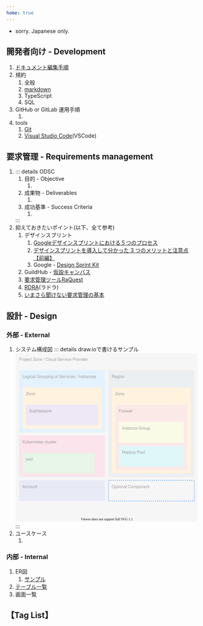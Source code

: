 ```yaml
---
home: true
---
```

<!-- markdownlint-disable MD041 -->
- sorry. Japanese only.
<!-- markdownlint-enable MD041 -->

## 開発者向け - Development
1. [ドキュメント編集手順](./development/document_editing_procedure.md)
1. 規約
    1. 全般
    1. [markdown](./development/rules/markdown.md)
    1. TypeScript
    1. SQL
1. GitHub or GitLab 運用手順
    1. <GreenBadge text="T.B.D." />
1. tools
    1. [Git](./development/tools/Git.md)
    1. [Visual Studio Code](./development/tools/VisualStudioCode.md)(VSCode)

## 要求管理 - Requirements management
1. ::: details ODSC
    1. 目的 - Objective
        1. <GreenBadge text="T.B.D." />
    1. 成果物 - Deliverables
        1. <GreenBadge text="T.B.D." />
    1. 成功基準 - Success Criteria
        1. <GreenBadge text="T.B.D." />
    :::
1. 抑えておきたいポイント(以下、全て参考)
    1. デザインスプリント
        1. [Googleデザインスプリントにおける５つのプロセス](https://uxmilk.jp/62285)
        1. [デザインスプリントを導入して分かった 3 つのメリットと注意点【前編】](https://tech.pepabo.com/2017/10/16/design-sprint-1/)
        1. Google - [Design Sprint Kit](https://designsprintkit.withgoogle.com)
    1. GuildHub - [仮設キャンバス](https://lp.guildhub.jp)
    1. [要求管理ツールRaQuest](https://www.raquest.jp/products/)
    1. [RDRA](http://k-method.jp)(ラドラ)
    1. [いまさら聞けない要求管理の基本](https://www.itmedia.co.jp/im/articles/0408/25/news100.html)

## 設計 - Design
### 外部 - External
1. システム構成図
    ::: details draw.ioで書けるサンプル
    ![構成図](./external/images/configuration-diagram.drawio.svg)
    :::
1. ユースケース
    1. <GreenBadge text="T.B.D." />

### 内部 - Internal
1. ER図
    1. [サンプル](./internal/er/sample.md)
1. [テーブル一覧](./internal/list_tables.md)
1. 画面一覧

## 【Tag List】
<TagList />
